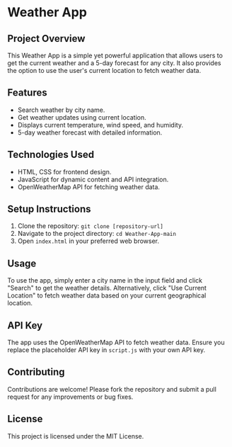 <!DOCTYPE html>
<html lang="en">
<head>
    <meta charset="UTF-8">
    <meta name="viewport" content="width=device-width, initial-scale=1.0">
<!--     <title>Weather App - README</title>
    <style>
        body {
            font-family: 'Open Sans', sans-serif;
            line-height: 1.6;
            color: #333;
            background-color: #f4f4f9;
            padding: 20px;
        }
        h1, h2, h3 {
            color: #5372F0;
        }
        h1 {
            border-bottom: 2px solid #5372F0;
            padding-bottom: 10px;
        }
        code {
            background-color: #e3f2fd;
            padding: 2px 4px;
            border-radius: 4px;
        }
        .section {
            margin-bottom: 30px;
        }
        .code-block {
            background-color: #e3f2fd;
            padding: 10px;
            border-radius: 5px;
            overflow-x: auto;
        }
        ul {
            list-style-type: square;
        }
    </style> -->
</head>
<body>

<h1>Weather App</h1>

<div class="section">
    <h2>Project Overview</h2>
    <p>This Weather App is a simple yet powerful application that allows users to get the current weather and a 5-day forecast for any city. It also provides the option to use the user's current location to fetch weather data.</p>
</div>

<div class="section">
    <h2>Features</h2>
    <ul>
        <li>Search weather by city name.</li>
        <li>Get weather updates using current location.</li>
        <li>Displays current temperature, wind speed, and humidity.</li>
        <li>5-day weather forecast with detailed information.</li>
    </ul>
</div>

<div class="section">
    <h2>Technologies Used</h2>
    <ul>
        <li>HTML, CSS for frontend design.</li>
        <li>JavaScript for dynamic content and API integration.</li>
        <li>OpenWeatherMap API for fetching weather data.</li>
    </ul>
</div>

<div class="section">
    <h2>Setup Instructions</h2>
    <ol>
        <li>Clone the repository: <code>git clone [repository-url]</code></li>
        <li>Navigate to the project directory: <code>cd Weather-App-main</code></li>
        <li>Open <code>index.html</code> in your preferred web browser.</li>
    </ol>
</div>

<div class="section">
    <h2>Usage</h2>
    <p>To use the app, simply enter a city name in the input field and click "Search" to get the weather details. Alternatively, click "Use Current Location" to fetch weather data based on your current geographical location.</p>
</div>

<div class="section">
    <h2>API Key</h2>
    <p>The app uses the OpenWeatherMap API to fetch weather data. Ensure you replace the placeholder API key in <code>script.js</code> with your own API key.</p>
</div>

<div class="section">
    <h2>Contributing</h2>
    <p>Contributions are welcome! Please fork the repository and submit a pull request for any improvements or bug fixes.</p>
</div>

<div class="section">
    <h2>License</h2>
    <p>This project is licensed under the MIT License.</p>
</div>

</body>
</html>
